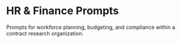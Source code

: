 # HR & Finance Prompts

Prompts for workforce planning, budgeting, and compliance within a contract research organization.
